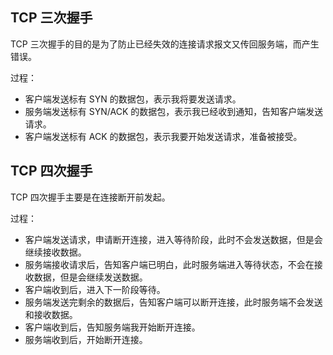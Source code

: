 ## TCP 三次握手

TCP 三次握手的目的是为了防止已经失效的连接请求报文又传回服务端，而产生错误。

过程：
- 客户端发送标有 SYN 的数据包，表示我将要发送请求。
- 服务端发送标有 SYN/ACK 的数据包，表示我已经收到通知，告知客户端发送请求。
- 客户端发送标有 ACK 的数据包，表示我要开始发送请求，准备被接受。

## TCP 四次握手

TCP 四次握手主要是在连接断开前发起。

过程：
- 客户端发送请求，申请断开连接，进入等待阶段，此时不会发送数据，但是会继续接收数据。
- 服务端接收请求后，告知客户端已明白，此时服务端进入等待状态，不会在接收数据，但是会继续发送数据。
- 客户端收到后，进入下一阶段等待。
- 服务端发送完剩余的数据后，告知客户端可以断开连接，此时服务端不会发送和接收数据。
- 客户端收到后，告知服务端我开始断开连接。
- 服务端收到后，开始断开连接。

